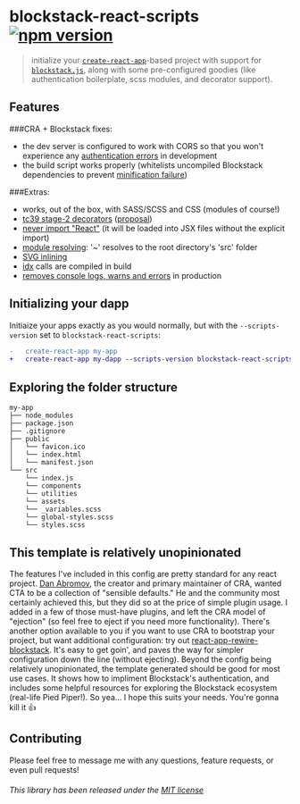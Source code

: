 # blockstack-react-scripts [![npm version](https://img.shields.io/npm/v/react-app-rewire-blockstack.svg?style=flat)](https://www.npmjs.com/package/react-app-rewire-blockstack)

> initialize your [`create-react-app`](https://github.com/facebookincubator/create-react-app)-based project with support for [`blockstack.js`](https://github.com/blockstack/blockstack.js), along with some pre-configured goodies (like authentication boilerplate, scss modules, and decorator support).

## Features

###CRA + Blockstack fixes:

* the dev server is configured to work with CORS so that you won't experience any [authentication errors](https://forum.blockstack.org/t/dealing-with-cors-errors-in-blockstack-auth-and-react/2592) in development
* the build script works properly (whitelists uncompiled Blockstack dependencies to prevent [minification failure](https://github.com/facebook/create-react-app/issues/3734))

###Extras:

* works, out of the box, with SASS/SCSS and CSS (modules of course!)
* [tc39 stage-2 decorators](https://github.com/loganfsmyth/babel-plugin-transform-decorators-legacy) ([proposal](https://github.com/tc39/proposal-decorators))
* [never import "React"](https://github.com/vslinko/babel-plugin-react-require) (it will be loaded into JSX files without the explicit import)
* [module resolving](https://github.com/tleunen/babel-plugin-module-resolver): '~' resolves to the root directory's 'src' folder
* [SVG inlining](https://github.com/airbnb/babel-plugin-inline-react-svg)
* [idx](https://github.com/facebookincubator/idx#readme) calls are compiled in build
* [removes console logs, warns and errors](https://github.com/babel/minify/tree/master/packages/babel-plugin-transform-remove-console) in production

## Initializing your dapp

Initiaize your apps exactly as you would normally, but with the `--scripts-version` set to `blockstack-react-scripts`:

```diff
-   create-react-app my-app
+   create-react-app my-dapp --scripts-version blockstack-react-scripts
```

## Exploring the folder structure

```
my-app
├── node_modules
├── package.json
├── .gitignore
├── public
│   └── favicon.ico
│   └── index.html
│   └── manifest.json
└── src
    └── index.js
    └── components
    └── utilities
    └── assets
    └── _variables.scss
    └── global-styles.scss
    └── styles.scss
```

## This template is relatively unopinionated

The features I've included in this config are pretty standard for any react project. [Dan Abromov](https://github.com/gaearon), the creator and primary maintainer of CRA, wanted CTA to be a collection of "sensible defaults." He and the community most certainly achieved this, but they did so at the price of simple plugin usage. I added in a few of those must-have plugins, and left the CRA model of "ejection" (so feel free to eject if you need more functionality). There's another option available to you if you want to use CRA to bootstrap your project, but want additional configuration: try out [react-app-rewire-blockstack](https://github.com/harrysolovay/react-app-rewire-blockstack). It's easy to get goin', and paves the way for simpler configuration down the line (without ejecting). Beyond the config being relatively unopinionated, the template generated should be good for most use cases. It shows how to impliment Blockstack's authentication, and includes some helpful resources for exploring the Blockstack ecosystem (real-life Pied Piper!). So yea... I hope this suits your needs. You're gonna kill it 👍

## Contributing

Please feel free to message me with any questions, feature requests, or even pull requests!

###### This library has been released under the [MIT license](https://mit-license.org/)